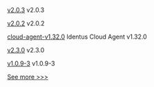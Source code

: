 
[v2.0.3](https://github.com/hyperledger/indy-shared-gha/releases/tag/v2.0.3) v2.0.3

[v2.0.2](https://github.com/hyperledger/indy-shared-gha/releases/tag/v2.0.2) v2.0.2

[cloud-agent-v1.32.0](https://github.com/hyperledger/identus-cloud-agent/releases/tag/cloud-agent-v1.32.0) Identus Cloud Agent v1.32.0

[v2.3.0](https://github.com/hyperledger/aries-framework-swift/releases/tag/v2.3.0) v2.3.0

[v1.0.9-3](https://github.com/hyperledger-labs/fabric-operator/releases/tag/v1.0.9-3) v1.0.9-3


[See more >>>](https://start-here.hyperledger.org/releases)
